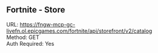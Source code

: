 ## Fortnite - Store

URL: https://fngw-mcp-gc-livefn.ol.epicgames.com/fortnite/api/storefront/v2/catalog \
Method: GET \
Auth Required: Yes
